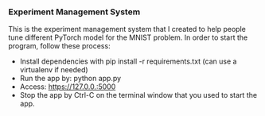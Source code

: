 ### Experiment Management System

This is the experiment management system that I created to help people tune different PyTorch model for the MNIST problem. In order to start the program, follow these process:

- Install dependencies with pip install -r requirements.txt (can use a virtualenv if needed)
- Run the app by: python app.py
- Access: https://127.0.0.:5000
- Stop the app by Ctrl-C on the terminal window that you used to start the app.